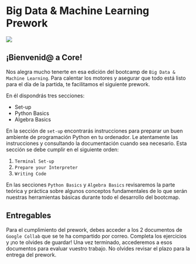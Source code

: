 # Big Data & Machine Learning Prework

![](https://api-cabled.app.faable.com/screenshot?url=https://core-brand-cards.app.faable.com/?title=BDML%20Prework)

## ¡Bienvenid@ a Core!

Nos alegra mucho tenerte en esa edición del bootcamp de `Big Data & Machine Learning`. Para calentar los motores y asegurar que todo está listo para el día de la partida, te facilitamos el siguiente prework.

En él dispondrás tres secciones:

- Set-up
- Python Basics
- Algebra Basics

En la sección de `set-up` encontrarás instrucciones para preparar un buen ambiente de programación Python en tu ordenador. Le atentamente las instrucciones y consultando la documentación cuando sea necesario. Esta sección se debe cumplir en el siguiente orden:

1. `Terminal Set-up`
2. `Prepare your Interpreter`
3. `Writing Code`

En las secciones `Python Basics` y `Algebra Basics` revisaremos la parte teórica y práctica sobre algunos conceptos fundamentales de lo que serán nuestras herramientas básicas durante todo el desarrollo del bootcmap.

## Entregables

Para el cumplimiento del prework, debes acceder a los 2 documentos de `Google Collab` que se te ha compartido por correo. Completa los ejercicios y ¡no te olvides de guardar! Una vez terminado, accederemos a esos documentos para evaluar vuestro trabajo. No olvides revisar el plazo para la entrega del prework.
